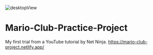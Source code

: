 ![desktopView](https://user-images.githubusercontent.com/95832116/173392433-edc2c641-8df9-461d-b37c-839d840bd415.png)
# Mario-Club-Practice-Project
My first trial from a YouTube tutorial by Net Ninja.
https://mario-club-project.netlify.app/
